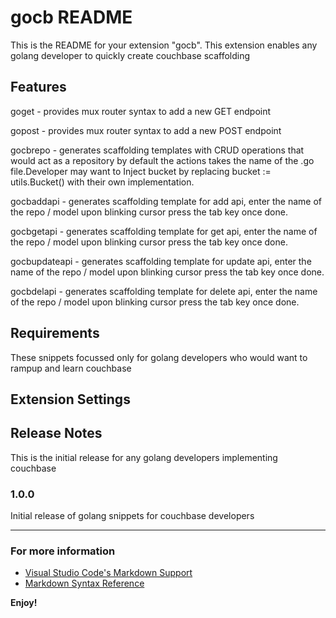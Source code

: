 # gocb README

This is the README for your extension "gocb". This extension enables any golang developer to quickly create couchbase scaffolding

## Features

goget  - provides mux router syntax to add a new GET endpoint

gopost - provides mux router syntax to add a new POST endpoint

gocbrepo - generates scaffolding templates with CRUD operations that would act as a repository by default the actions takes the name of            the .go file.Developer may want to Inject bucket by replacing bucket := utils.Bucket() with their own implementation.

gocbaddapi - generates scaffolding template for add api, enter the name of the repo / model upon blinking cursor press the tab key once              done.

gocbgetapi - generates scaffolding template for get api, enter the name of the repo / model upon blinking cursor press the tab key once              done.

gocbupdateapi - generates scaffolding template for update api, enter the name of the repo / model upon blinking cursor press the tab key                 once done.

gocbdelapi - generates scaffolding template for delete api, enter the name of the repo / model upon blinking cursor press the tab key                once done.


## Requirements

These snippets focussed only for golang developers who would want to rampup and learn couchbase
## Extension Settings


## Release Notes

This is the initial release for any golang developers implementing couchbase

### 1.0.0

Initial release of golang snippets for couchbase developers



-----------------------------------------------------------------------------------------------------------



### For more information

* [Visual Studio Code's Markdown Support](http://code.visualstudio.com/docs/languages/markdown)
* [Markdown Syntax Reference](https://help.github.com/articles/markdown-basics/)

**Enjoy!**
